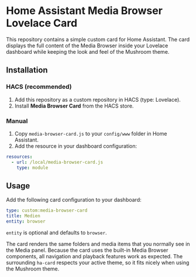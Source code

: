 # Home Assistant Media Browser Lovelace Card

This repository contains a simple custom card for Home Assistant. The card displays the full content of the Media Browser inside your Lovelace dashboard while keeping the look and feel of the Mushroom theme.

## Installation

### HACS (recommended)

1. Add this repository as a custom repository in HACS (type: Lovelace).
2. Install **Media Browser Card** from the HACS store.

### Manual

1. Copy `media-browser-card.js` to your `config/www` folder in Home Assistant.
2. Add the resource in your dashboard configuration:

```yaml
resources:
  - url: /local/media-browser-card.js
    type: module
```

## Usage

Add the following card configuration to your dashboard:

```yaml
type: custom:media-browser-card
title: Medien
entity: browser
```

`entity` is optional and defaults to `browser`.

The card renders the same folders and media items that you normally see in the Media panel. Because the card uses the built-in Media Browser components, all navigation and playback features work as expected. The surrounding `ha-card` respects your active theme, so it fits nicely when using the Mushroom theme.
